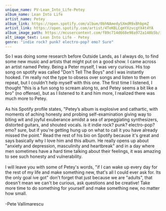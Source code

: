 ```yaml
---
unique_name: PV-Lean_Into_Life-Petey
album_name: Lean Into Life
artist_name: Petey
album_link: https://open.spotify.com/album/0bhNAmedySXmdR9xBhbpmZ
artist_link: https://open.spotify.com/artist/4TeKBLCqmYXzvcgYX4t4YA
album_image_path: https://mcusercontent.com/f89c714d668e98a972a148b5b/images/b91b9ba1-e26f-a854-eebf-d267ec256856.jpeg
alt_image_text: Lean Into Life - Petey
genre: "indie rock? punk? electro-pop? emo? Sure"
---
```

So I was doing some research before Outside Lands, as I always do, to find some new music and artists that might put on a good show. I came across an artist named Petey. Being a Peter myself, I was very curious. His top song on spotify was called "Don't Tell The Boys" and I was instantly hooked. I'm really not the type to obsess over songs and listen to them on repeat, but I couldn't help myself with this one. The first time I listened, I thought "this is a fun song to scream along to, and Petey seems a bit like a bro" (no offense), but as I listened to it and him more, I realized there was much more to Petey. 
<br>
<br>
As his Spotify profile states, "Petey’s album is explosive and cathartic, with moments of aching honesty and probing self-examination giving way to biting wit and joyful exuberance amidst a sea of arpeggiating synthesizers, distorted guitars, and shouted vocals. is it indie rock? punk? electro-pop? emo? sure, but if you're getting hung up on what to call it you have already missed the point." Read the rest of his bio on Spotify because it's great and says basically why I love him and this album. He really opens up about "anxiety and depression, masculinity and heartbreak" and in a day where men sometimes have a hard time talking about their feelings, it was amazing to see such honesty and vulnerability.
<br>
<br>
I will leave you with some of Petey's words, "if I can wake up every day for the rest of my life and make something new, that's all I could ever ask for. Its the only goal ive got" don't forget that just because we are "adults", that doesn't mean we can't be curious, ask questions and be creative! Take more time to do something for yourself and make something new, no matter how small. 
<br>
<br>
-Pete Vallimarescu

